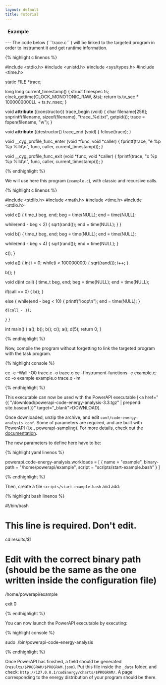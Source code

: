 ```yaml
---
layout: default
title: Tutorial
---
```


<h3>
  <span class="glyphicon glyphicon-pushpin glyphicon-align-left" aria-hidden="true"></span>&nbsp;&nbsp;Example
</h3>
---
The code below (```trace.c```) will be linked to the targeted program in order to instrument it and get runtime information.

{% highlight c linenos %}

#include <stdio.h>
#include <unistd.h>
#include <sys/types.h>
#include <time.h>

static FILE *trace;

long long current_timestamp() {
  struct timespec ts;
  clock_gettime(CLOCK_MONOTONIC_RAW, &ts);
  return ts.tv_sec * 1000000000LL + ts.tv_nsec;
}

void __attribute__ ((constructor)) trace_begin (void) {
  char filename[256];
  snprintf(filename, sizeof(filename), "trace_%d.txt", getpid());
  trace = fopen(filename, "w");
}

void __attribute__ ((destructor)) trace_end (void) {
  fclose(trace);
}

void __cyg_profile_func_enter (void *func,  void *caller) {
  fprintf(trace, "e %p %p %lld\n", func, caller, current_timestamp());
}

void __cyg_profile_func_exit (void *func, void *caller) {
  fprintf(trace, "x %p %p %lld\n", func, caller, current_timestamp());
}

{% endhighlight %}

We will use here this program (```example.c```), with classic and recursive calls.

{% highlight c linenos %}

#include <stdlib.h>
#include <math.h>
#include <time.h>
#include <stdio.h>

void c() {
  time_t beg, end;
  beg = time(NULL);
  end = time(NULL);

  while(end - beg < 2) {
    sqrt(rand());
    end = time(NULL);
  }
}

void b() {
  time_t beg, end;
  beg = time(NULL);
  end = time(NULL);

  while(end - beg < 4) {
    sqrt(rand());
    end = time(NULL);
  }

  c();
}

void a() {
  int i = 0;
  while(i < 100000000) {
    sqrt(rand());
    i++;
  }

  b();
}

void d(int call) {
  time_t beg, end;
  beg = time(NULL);
  end = time(NULL);

  if(call == 0) {
     b();
  }

  else {
    while(end - beg < 10) {
      printf("loop\n");
      end = time(NULL);
    }

    d(call - 1);
  }
}

int main() {
  a();
  b();
  b();
  c();
  a();
  d(5);
  return 0;
}

{% endhighlight %}

Now, compile the program without forgetting to link the targeted program with the task program.

{% highlight console %}

cc -c -Wall -O0 trace.c -o trace.o
cc -finstrument-functions -c example.c; cc -o example example.o trace.o -lm

{% endhighlight %}

This executable can now be used with the PowerAPI executable [<a href="{{ "/download/powerapi-code-energy-analysis-3.3.tgz" | prepend: site.baseurl }}" target="_blank">DOWNLOAD</a>].

Once downloaded, unzip the archive, and edit ```conf/code-energy-analysis.conf```.
Some of parameters are required, and are built with PowerAPI (i.e., powerapi-sampling).
For more details, check out the [documentation](https://github.com/Spirals-Team/powerapi/wiki).

The new parameters to define here have to be:

{% highlight yaml linenos %}

powerapi.code-energy-analysis.workloads = [
  { name = "example", binary-path = "/home/powerapi/example", script = "scripts/start-example.bash" }
]

{% endhighlight %}

Then, create a file ```scripts/start-example.bash``` and add:

{% highlight bash linenos %}

#!/bin/bash

# This line is required. Don't edit.
cd results/$1

# Edit with the correct binary path (should be the same as the one written inside the configuration file)
/home/powerapi/example

exit 0

{% endhighlight %}

You can now launch the PowerAPI executable by executing:

{% highlight console %}

sudo ./bin/powerapi-code-energy-analysis

{% endhighlight %}

Once PowerAPI has finished, a field should be generated (```results/$PROGRAM/$PROGRAM.json```).
Put this file inside the ```_data``` folder, and check: ```http://127.0.0.1/codEnergy/charts/$PROGRAM/```.
A page corresponding to the energy distribution of your program should be there.

<br>
